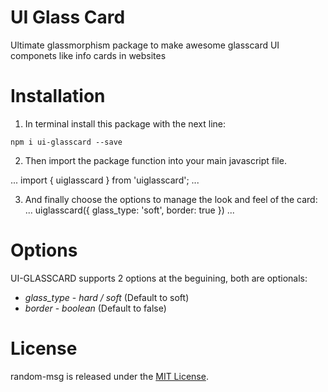 # UI Glass Card 

Ultimate glassmorphism package to make awesome glasscard UI componets like info cards in websites

# Installation 

1. In terminal install this package with the next line:

```
npm i ui-glasscard --save
```
2. Then import the package function into your main javascript file.

...
import { uiglasscard } from 'uiglasscard';
...

3. And finally choose the options to manage the look and feel of the card:
...
uiglasscard({
    glass_type: 'soft',
    border: true 
})
...

# Options

UI-GLASSCARD supports 2 options at the beguining, both are optionals:

* *glass_type* - _hard / soft_ (Default to soft)
* *border* - _boolean_ (Default to false)

# License
random-msg is released under the [MIT License](https://opensource.org/licenses/MIT).

